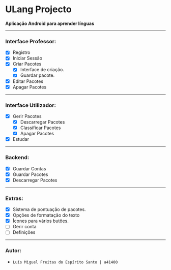 # ULang Projecto

**Aplicação Android para aprender línguas**

---

### Interface Professor:
 - [X] Registro
 - [X] Iniciar Sessão
 - [X] Criar Pacotes
    - [X] Interface de criação.
    - [X] Guardar pacote.
 - [X] Editar Pacotes
 - [X] Apagar Pacotes

---

### Interface Utilizador:
 - [X] Gerir Pacotes
     - [X] Descarregar Pacotes
     - [X] Classificar Pacotes
     - [X] Apagar Pacotes
 - [X] Estudar

---

### Backend:
 - [X] Guardar Contas
 - [X] Guardar Pacotes
 - [X] Descarregar Pacotes

---

### Extras:

- [X] Sistema de pontuação de pacotes.
- [X] Opções de formatação do texto
- [X] Ícones para vários butões.
- [ ] Gerir conta
- [ ] Definições

---

### Autor:

- ```Luís Miguel Freitas do Espírito Santo | a41400 ```

